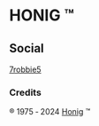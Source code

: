 # HONIG &trade;
## Social
[7robbie5](https://7robbie5.github.io)
### Credits
&reg;&nbsp;1975&nbsp;&#8208;&nbsp;2024&nbsp;[Honig](http://www.robhonig.com)&nbsp;&trade;
